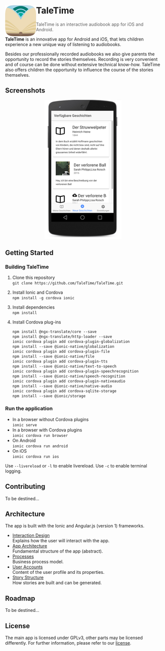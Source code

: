 # <img src="./.github/logo.png" width="100" align="left"> TaleTime
> TaleTime is an interactive audiobook app for iOS and Android.

**TaleTime** is an innovative app for Android and iOS, that lets children experience a new unique way of listening to audiobooks.

Besides our professionally recorded audiobooks we also give parents the opportunity to record the stories themselves. Recording is very convenient and of course can be done without extensive technical know-how. TaleTime also offers children the opportunity to influence the course of the stories themselves.


## Screenshots

<p align="center">
    <img src="./.github/screenshot1.png" height="450" alt="Screenshot">
</p>


## Getting Started
### Building TaleTime
 1. Clone this repository<br>
 	``git clone https://github.com/TaleTime/TaleTime.git``
2. Install Ionic and Cordova<br>
	``npm install -g cordova ionic``
3. Install dependencies<br>
	``npm install``
4. Install Cordova plug-ins

	```
	npm install @ngx-translate/core --save
	npm install @ngx-translate/http-loader --save
	ionic cordova plugin add cordova-plugin-globalization
	npm install --save @ionic-native/globalization
	ionic cordova plugin add cordova-plugin-file
	npm install --save @ionic-native/file
	ionic cordova plugin add cordova-plugin-tts
	npm install --save @ionic-native/text-to-speech
	ionic cordova plugin add cordova-plugin-speechrecognition
	npm install --save @ionic-native/speech-recognition
	ionic cordova plugin add cordova-plugin-nativeaudio
	npm install --save @ionic-native/native-audio
	ionic cordova plugin add cordova-sqlite-storage
	npm install --save @ionic/storage
	```


### Run the application
- In a browser without Cordova plugins<br>
	``ionic serve``
- In a browser with Cordova plugins<br>
	``ionic cordova run browser``
- On Android<br>
	``ionic cordova run android``
- On iOS<br>
	``ionic cordova run ios``

Use `--livereload` or `-l` to enable livereload.
Use `-c` to enable terminal logging.


## Contributing

To be destined...



## Architecture

The app is built with the Ionic and Angular.js (version 1) frameworks.

- [Interaction Design]()  
  Explains how the user will interact with the app.
- [App Architecture](docs/app_architecture.md)  
  Fundamental structure of the app (abstract).
- [Processes]()  
  Business process model.
- [User Accounts]()  
  Content of the user profile and its properties.
- [Story Structure](docs/story_structure.md)  
  How stories are built and can be generated.


## Roadmap

To be destined...


## License

The main app is licensed under GPLv3, other parts may be licensed differently. For further information, please refer to our [license](LICENSE).
